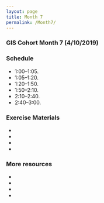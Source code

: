 ```yaml
---
layout: page
title: Month 7
permalink: /Month7/
---
```

### GIS Cohort Month 7 (4/10/2019)

### Schedule

* 1:00–1:05. 
* 1:05–1:20. 
* 1:20–1:50. 
* 1:50–2:10.
* 2:10–2:40. 
* 2:40–3:00. 

### Exercise Materials

* 
* 
* 
* 


### More resources

* 
*
*
*